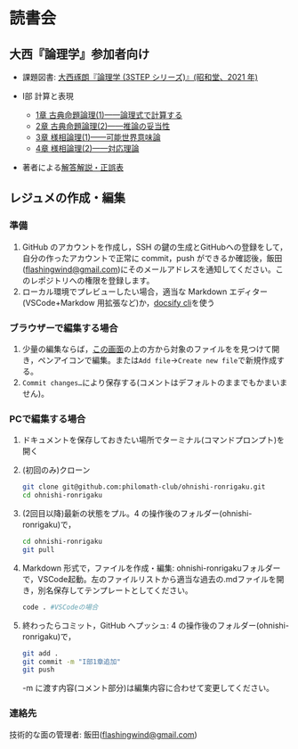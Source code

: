# 読書会

## 大西『論理学』参加者向け

- 課題図書: [大西琢朗『論理学 (3STEP シリーズ)』(昭和堂、2021 年)](https://www.amazon.co.jp/dp/4812221048)

- I部 計算と表現
  - [1章 古典命題論理(1)——論理式で計算する](<I-1-古典命題論理(1)――論理式で計算する>)
  - [2章 古典命題論理(2)——推論の妥当性](<I-2-古典命題論理(2)——推論の妥当性>)
  - [3章 様相論理(1)——可能世界意味論](<I-3-様相論理(1)——可能世界意味論>)
  - [4章 様相論理(2)——対応理論](<I-4-様相論理(2)——対応理論>)

- 著者による[解答解説・正誤表](https://sites.google.com/site/onishitakuro/writing/3step-logic)

## レジュメの作成・編集

### 準備

1. GitHub のアカウントを作成し，SSH の鍵の生成とGitHubへの登録をして，自分の作ったアカウントで正常に commit，push ができるか確認後，飯田(<flashingwind@gmail.com>)にそのメールアドレスを通知してください。このレポジトリへの権限を登録します。
1. ローカル環境でプレビューしたい場合，適当な Markdown エディター(VSCode+Markdow 用拡張など)か，[docsify cli](https://github.com/docsifyjs/docsify-cli)を使う

### ブラウザーで編集する場合

1. 少量の編集ならば，[この画面](https://github.com/philomath-club/ohnishi-ronrigaku)の上の方から対象のファイルをを見つけて開き，ペンアイコンで編集。または`Add file`→`Create new file`で新規作成する。
2. `Commit changes…`により保存する(コメントはデフォルトのままでもかまいません)。

### PCで編集する場合

1. ドキュメントを保存しておきたい場所でターミナル(コマンドプロンプト)を開く
2. (初回のみ)クローン

   ```bash
   git clone git@github.com:philomath-club/ohnishi-ronrigaku.git
   cd ohnishi-ronrigaku
   ```

3. (2回目以降)最新の状態をプル。4 の操作後のフォルダー(ohnishi-ronrigaku)で，

   ```bash
   cd ohnishi-ronrigaku
   git pull
   ```

4. Markdown 形式で，ファイルを作成・編集: ohnishi-ronrigakuフォルダーで，VSCode起動。左のファイルリストから適当な過去の.mdファイルを開き，別名保存してテンプレートとしてください。

   ```bash
   code . #VSCodeの場合
   ```

5. 終わったらコミット，GitHub へプッシュ: 4 の操作後のフォルダー(ohnishi-ronrigaku)で，

   ```bash
   git add .
   git commit -m "I部1章追加"
   git push
   ```

   -m に渡す内容(コメント部分)は編集内容に合わせて変更してください。

### 連絡先

技術的な面の管理者: 飯田(<flashingwind@gmail.com>)
